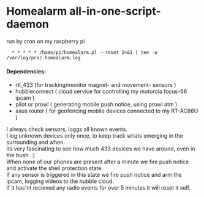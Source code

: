 # Homealarm all-in-one-script-daemon

run by cron on my raspberry pi
```   
  * * * * * /home/pi/homealarm.pl --reset 2>&1 | tee -a /var/log/proc.homealarm.log
```
#### Dependencies:
*   rtl_433 (for tracking/monitor magnet- and movement- sensors )
*   hubbleconnect ( cloud service for controlling my motorola focus-66 ipcam )
*   pilot or prowl ( generating mobile push notice, using prowl atm )
*   asus router ( for geofencing mobile devices connected to my RT-AC66U )

I always check sensors, loggs all known events.<br>
I log unknown devices only once, to keep track whats emerging in the surrounding and when.<br>
Its very fascinating to see how much 433 devices we have around, even in the bush. :)<br>
When none of our phones are present after a minute we fire push notice and activate the shell protection state.<br>
If any sensor is triggered in this state we fire push notice and arm the ipcam, logging videos to the hubble cloud.<br>
If it has'nt recieved any radio events for over 5 minutes it will reset it self.<br>
